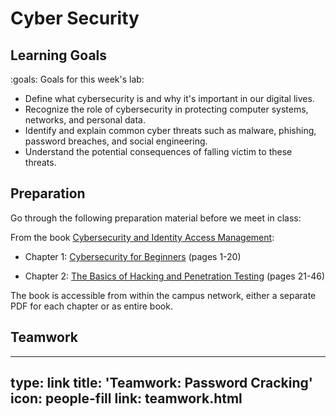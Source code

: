 # Cyber Security




## Learning Goals

:goals: Goals for this week's lab:

- Define what cybersecurity is and why it's important in our digital lives.
- Recognize the role of cybersecurity in protecting computer systems, networks, and personal data.
- Identify and explain common cyber threats such as malware, phishing, password breaches, and social engineering.
- Understand the potential consequences of falling victim to these threats.


## Preparation

Go through the following preparation material before we meet in class:

From the book [Cybersecurity and Identity Access Management](https://link.springer.com/book/10.1007/978-981-19-2658-7):

* Chapter 1: [Cybersecurity for Beginners](https://link.springer.com/chapter/10.1007/978-981-19-2658-7_1)
(pages 1-20)

* Chapter 2: [The Basics of Hacking and Penetration Testing](https://link.springer.com/chapter/10.1007/978-981-19-2658-7_2)
(pages 21-46)

The book is accessible from within the campus network, either a separate PDF for each chapter or as entire book.



## Teamwork


---
type: link
title: 'Teamwork: Password Cracking'
icon: people-fill
link: teamwork.html
---

